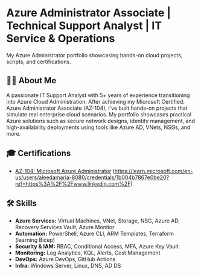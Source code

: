# Azure Administrator Associate | Technical Support Analyst | IT Service & Operations 
My Azure Administrator portfolio showcasing hands-on cloud projects, scripts, and certifications.

## 👩‍💻 About Me
A passionate IT Support Analyst with 5+ years of experience transitioning into Azure Cloud Administration. After achieving my Microsoft Certified: Azure Administrator Associate (AZ-104), I’ve built hands-on projects that simulate real enterprise cloud scenarios. My portfolio showcases practical Azure solutions such as secure network designs, identity management, and high-availability deployments using tools like Azure AD, VNets, NSGs, and more.

## 🎓 Certifications
- [AZ-104: Microsoft Azure Administrator](#)
(https://learn.microsoft.com/en-us/users/aleedamaria-8080/credentials/1b004b7867e0be20?ref=https%3A%2F%2Fwww.linkedin.com%2F)

## 🛠️ Skills

- **Azure Services:** Virtual Machines, VNet, Storage, NSG, Azure AD, Recovery Services Vault, Azure Monitor  
- **Automation:** PowerShell, Azure CLI, ARM Templates, Terraform (learning Bicep)  
- **Security & IAM:** RBAC, Conditional Access, MFA, Azure Key Vault  
- **Monitoring:** Log Analytics, KQL, Alerts, Cost Management  
- **DevOps:** Azure DevOps, GitHub Actions  
- **Infra:** Windows Server, Linux, DNS, AD DS
